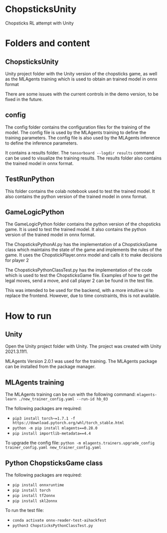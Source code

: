 # ChopsticksUnity

Chopsticks RL attempt with Unity

# Folders and content

## ChopsticksUnity

Unity project folder with the Unity version of the chopsticks game, as well as the MLAgents training which is used to obtain an trained model in onnx format

There are some issues with the current controls in the demo version, to be fixed in the future.

## config

The config folder contains the configuration files for the training of the model. The config file is used by the MLAgents training to define the training parameters. The config file is also used by the MLAgents inference to define the inference parameters.

It contains a results folder. The `tensorboard --logdir results` command can be used to visualize the training results. The results folder also contains the trained model in onnx format.

## TestRunPython

This folder contains the colab notebook used to test the trained model. It also contains the python version of the trained model in onnx format.

## GameLogicPython

The GameLogicPython folder contains the python version of the chopsticks game. It is used to test the trained model. It also contains the python version of the trained model in onnx format.

The ChopsticksPythonAI.py has the implementation of a ChopsticksGame class which maintains the state of the game and implements the rules of the game. It uses the ChopstickPlayer.onnx model and calls it to make decisions for player 2

The ChopsticksPythonClassTest.py has the implementation of the code which is used to test the ChopsticksGame file. Examples of how to get the legal moves, send a move, and call player 2 can be found in the test file.

This was intended to be used for the backend, with a more intuitive ui to replace the frontend. However, due to time constraints, this is not available.

# How to run

## Unity

Open the Unity project folder with Unity. The project was created with Unity 2021.3.11f1.

MLAgents Version 2.0.1 was used for the training. The MLAgents package can be installed from the package manager.

## MLAgents training

The MLAgents training can be run with the following command:
`mlagents-learn ./new_trainer_config.yaml --run-id hb_03`

The following packages are required:

- `pip3 install torch~=1.7.1 -f https://download.pytorch.org/whl/torch_stable.html`
- `python -m pip install mlagents==0.28.0`
- `pip install importlib-metadata==4.4`

To upgrade the config file:
`python -m mlagents.trainers.upgrade_config trainer_config.yaml new_trainer_config.yaml`

## Python ChopsticksGame class

The following packages are required:

- `pip install onnxruntime`
- `pip install torch`
- `pip install tf2onnx`
- `pip install skl2onnx`

To run the test file:

- `conda activate onnx-reader-test-aihackfest`
- `python3 ChopsticksPythonClassTest.py`
